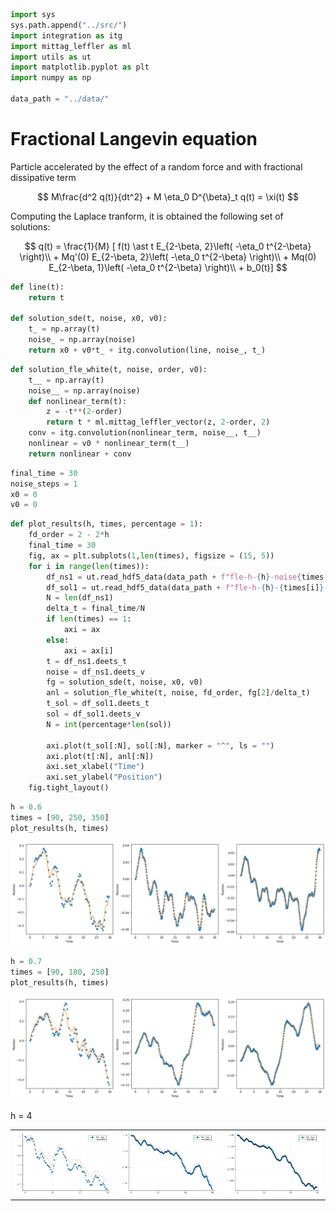 ```python
import sys
sys.path.append("../src/")
import integration as itg
import mittag_leffler as ml
import utils as ut
import matplotlib.pyplot as plt
import numpy as np

data_path = "../data/"
```

# Fractional Langevin equation

Particle accelerated by the effect of a random force and with fractional dissipative term
 
$$
M\frac{d^2 q(t)}{dt^2} + M \eta_0 D^{\beta}_t q(t) = \xi(t)
$$

Computing the Laplace tranform, it is obtained the following set of solutions:

$$
q(t) = \frac{1}{M} [ f(t) \ast t E_{2-\beta, 2}\left( -\eta_0 t^{2-\beta} \right)\\ + Mq'(0) E_{2-\beta, 2}\left( -\eta_0 t^{2-\beta} \right)\\ + Mq(0) E_{2-\beta, 1}\left( -\eta_0 t^{2-\beta} \right)\\ + b_0(t)]
$$


```python
def line(t):
    return t

def solution_sde(t, noise, x0, v0):
    t_ = np.array(t)
    noise_ = np.array(noise)
    return x0 + v0*t_ + itg.convolution(line, noise_, t_)
```


```python
def solution_fle_white(t, noise, order, v0):
	t__ = np.array(t)
	noise__ = np.array(noise)
	def nonlinear_term(t):
		z = -t**(2-order)
		return t * ml.mittag_leffler_vector(z, 2-order, 2)
	conv = itg.convolution(nonlinear_term, noise__, t__)
	nonlinear = v0 * nonlinear_term(t__)
	return nonlinear + conv
```


```python
final_time = 30
noise_steps = 1
x0 = 0
v0 = 0
```


```python
def plot_results(h, times, percentage = 1):
    fd_order = 2 - 2*h
    final_time = 30
    fig, ax = plt.subplots(1,len(times), figsize = (15, 5))
    for i in range(len(times)):
        df_ns1 = ut.read_hdf5_data(data_path + f"fle-h-{h}-noise{times[i]}.hdf5")
        df_sol1 = ut.read_hdf5_data(data_path + f"fle-h-{h}-{times[i]}-v00.hdf5")
        N = len(df_ns1)
        delta_t = final_time/N
        if len(times) == 1:
            axi = ax
        else:
            axi = ax[i]
        t = df_ns1.deets_t
        noise = df_ns1.deets_v
        fg = solution_sde(t, noise, x0, v0)
        anl = solution_fle_white(t, noise, fd_order, fg[2]/delta_t)
        t_sol = df_sol1.deets_t
        sol = df_sol1.deets_v
        N = int(percentage*len(sol))
        
        axi.plot(t_sol[:N], sol[:N], marker = "^", ls = "")
        axi.plot(t[:N], anl[:N])
        axi.set_xlabel("Time")
        axi.set_ylabel("Position")
    fig.tight_layout()
```


```python
h = 0.6
times = [90, 250, 350]
plot_results(h, times)

```


    
![png](inspect_benchmark2_fle_files/inspect_benchmark2_fle_6_0.png)
    



```python
h = 0.7
times = [90, 180, 250]
plot_results(h, times)
```


    
![png](inspect_benchmark2_fle_files/inspect_benchmark2_fle_7_0.png)
    


h = 4

<table>
<tr>
<td>
<img src="inspect_benchmark2_fle_files/fle_h=0.4-N90-anl.png" width="400" />
</td>
<td>
<img src="inspect_benchmark2_fle_files/fle_h=0.4-N250-anl.png" width="400" />
</td>
<td>
<img src="inspect_benchmark2_fle_files/fle_h=0.4-N350-anl.png" width="400" />
</td>
</tr>
</table>
